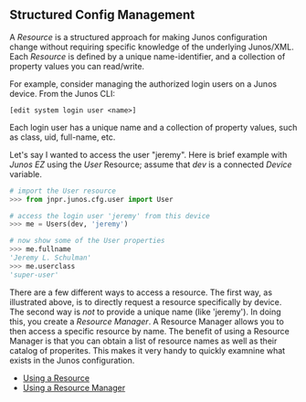 ## Structured Config Management

A _Resource_ is a structured approach for making Junos configuration change without requiring specific knowledge of the underlying Junos/XML.  Each _Resource_ is defined by a unique name-identifier, and a collection of property values you can read/write.

For example, consider managing the authorized login users on a Junos device.  From the Junos CLI:

    [edit system login user <name>]  

Each login user has a unique name and a collection of property values, such as class, uid, full-name, etc.  

Let's say I wanted to access the user "jeremy".  Here is brief example with _Junos EZ_ using the _User_ Resource; assume that _dev_ is a connected _Device_ variable.

````python
# import the User resource
>>> from jnpr.junos.cfg.user import User

# access the login user 'jeremy' from this device
>>> me = Users(dev, 'jeremy')

# now show some of the User properties
>>> me.fullname
'Jeremy L. Schulman'
>>> me.userclass
'super-user'
````
There are a few different ways to access a resource.  The first way, as illustrated above, is to directly request a resource specifically by device.  The second way is *not* to provide a unique name (like 'jeremy').  In doing this, you create a _Resource Manager_.  A Resource Manager allows you to then access a specific resource by name.  The benefit of using a Resource Manager is that you can obtain a list of resource names as well as their catalog of properites.  This makes it very handy to quickly examnine what exists in the Junos configuration.

* [Using a Resource](resource.md)
* [Using a Resource Manager](manager.md)

